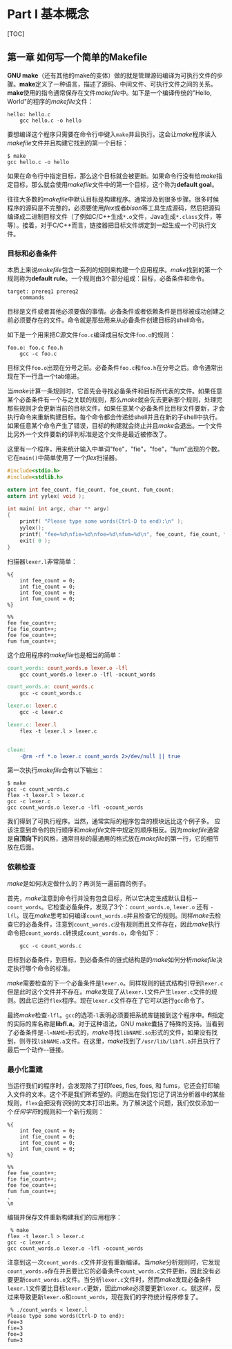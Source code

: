 # Part I  基本概念 #

[TOC]

## 第一章  如何写一个简单的Makefile  ##
**GNU make**（还有其他的make的变体）做的就是管理源码编译为可执行文件的步骤。**make**定义了一种语言，描述了源码、中间文件、可执行文件之间的关系。**make**使用的指令通常保存在文件*makefile*中。如下是一个编译传统的"Hello, World"的程序的*makefile*文件：
```
hello: hello.c
	gcc hello.c -o hello
```
要想编译这个程序只需要在命令行中键入`make`并且执行。这会让*make*程序读入*makefile*文件并且构建它找到的第一个目标：
```
$ make
gcc hello.c -o hello
```
如果在命令行中指定目标，那么这个目标就会被更新。如果命令行没有给*make*指定目标，那么就会使用*makefile*文件中的第一个目标，这个称为**default goal**。

往往大多数的*makefile*中默认目标是构建程序。通常涉及到很多步骤。很多时候程序的源码是不完整的，必须要使用*flex*或者*bison*等工具生成源码，然后把源码编译成二进制目标文件（了例如C/C++生成`*.o`文件，Java生成`*.class`文件，等等）。接着，对于C/C++而言，链接器把目标文件绑定到一起生成一个可执行文件。



### 目标和必备条件 ###
本质上来说*makefile*包含一系列的规则来构建一个应用程序。*make*找到的第一个规则称为**default rule**。一个规则由3个部分组成：目标，必备条件和命令。
```
target: prereq1 prereq2
	commands
```
目标是文件或者其他必须要做的事情。必备条件或者依赖条件是目标被成功创建之前必须要存在的文件。命令就是那些用来从必备条件创建目标的shell命令。

如下是一个用来把C源文件`foo.c`编译成目标文件`foo.o`的规则：
```
foo.o: foo.c foo.h
	gcc -c foo.c
```
目标文件`foo.o`出现在分号之前。必备条件`foo.c`和`foo.h`在分号之后。命令通常出现在下一行且一个tab缩进。

当*make*计算一条规则时，它首先会寻找必备条件和目标所代表的文件。如果任意某个必备条件有一个与之关联的规则，那么*make*就会先去更新那个规则，处理完那些规则才会更新当前的目标文件。如果任意某个必备条件比目标文件要新，才会执行命令来重新构建目标。每个命令都会传递给shell并且在新的子shell中执行。如果任意某个命令产生了错误，目标的构建就会终止并且*make*会退出。一个文件比另外一个文件要新的评判标准是这个文件是最近被修改了。

这里有一个程序，用来统计输入中单词"fee"，"fie"，"foe"，"fum"出现的个数。它在`main()`中简单使用了一个*flex*扫描器。
```C
#include<stdio.h>
#include<stdlib.h>

extern int fee_count, fie_count, foe_count, fum_count;
extern int yylex( void );

int main( int argc, char ** argv)
{
	printf( "Please type some words(Ctrl-D to end):\n" );
	yylex();
	printf( "fee=%d\nfie=%d\nfoe=%d\nfum=%d\n", fee_count, fie_count, foe_count, fum_count );
	exit( 0 );
}
```
扫描器`lexer.l`非常简单：
```
%{
	int fee_count = 0;
	int fie_count = 0;
	int foe_count = 0;
	int fum_count = 0;
%}

%%
fee fee_count++;
fie fie_count++;
foe foe_count++;
fum fum_count++;
```

这个应用程序的*makefile*也是相当的简单：
```Makefile
count_words: count_words.o lexer.o -lfl
	gcc count_words.o lexer.o -lfl -ocount_words

count_words.o: count_words.c
	gcc -c count_words.c

lexer.o: lexer.c
	gcc -c lexer.c

lexer.c: lexer.l
	flex -t lexer.l > lexer.c


clean:
	-@rm -rf *.o lexer.c count_words 2>/dev/null || true
```

第一次执行*makefile*会有以下输出：
```
$ make
gcc -c count_words.c
flex -t lexer.l > lexer.c
gcc -c lexer.c
gcc count_words.o lexer.o -lfl -ocount_words
```

我们得到了可执行程序。当然，通常实际的程序包含的模块远比这个例子多。
应该注意到命令的执行顺序和*makefile*文件中规定的顺序相反。因为*makefile*通常是**自顶向下**的风格，通常目标的最通用的格式放在*makefile*的第一行，它的细节放在后面。



### 依赖检查 ###
*make*是如何决定做什么的？再浏览一遍前面的例子。

首先，*make*注意到命令行并没有包含目标，所以它决定生成默认目标--`count_words`。它检查必备条件，发现了3个：`count_words.o`, `lexer.o` 还有 `-lfl`。现在*make*思考如何编译`count_words.o`并且检查它的规则。同样*make*去检查它的必备条件，注意到`count_words.c`没有规则而且文件存在，因此*make*执行命令把`count_words.c`转换成`count_words.o`，命令如下：
```
	gcc -c count_words.c
```

目标到必备条件，到目标，到必备条件的链式结构是的*make*如何分析*makefile*决定执行哪个命令的标准。

*make*需要检查的下一个必备条件是`lexer.o`。同样规则的链式结构引导到`lexer.c`但是此时这个文件并不存在。*make*发现了从`lexer.l`文件产生`lexer.c`文件的规则。因此它运行`flex`程序。现在`lexer.c`文件存在了它可以运行`gcc`命令了。

最终*make*检查`-lfl`。`gcc`的选项`-l`表明必须要把系统库链接到这个程序中。**fl**指定的实际的库名称是**libfl.a**。对于这种语法，GNU make囊括了特殊的支持。当看到了必备条件是`-l<NAME>`形式的，*make*寻找`libNAME.so`形式的文件，如果没有找到，则寻找`libNAME.a`文件。在这里，*make*找到了`/usr/lib/libfl.a`并且执行了最后一个动作--链接。


### 最小化重建 ###
当运行我们的程序时，会发现除了打印fees, fies, foes, 和 fums，它还会打印输入文件的文本。这个不是我们所希望的。问题出在我们忘记了词法分析器中的某些规则，`flex`会把没有识别的文本打印出来。为了解决这个问题，我们仅仅添加一个*任何字符*的规则和一个新行规则：
```
%{
	int fee_count = 0;
	int fie_count = 0;
	int foe_count = 0;
	int fum_count = 0;
%}

%%
fee fee_count++;
fie fie_count++;
foe foe_count++;
fum fum_count++;
.
\n
```
编辑并保存文件重新构建我们的应用程序：
```
 % make
flex -t lexer.l > lexer.c
gcc -c lexer.c
gcc count_words.o lexer.o -lfl -ocount_words
```

注意到这一次`count_words.c`文件并没有重新编译。当*make*分析规则时，它发现`count_words.o`存在并且要比它的必备条件`count_words.c`文件更新，因此没有必要更新`count_words.o`文件。当分析`lexer.c`文件时，然而*make*发现必备条件`lexer.l`文件要比目标`lexer.c`更新，因此*make*必须要更新`lexer.c`。就这样，反过来导致更新`lexer.o`和`count_words`，现在我们的字符统计程序修复了。

```
 % ./count_words < lexer.l
Please type some words(Ctrl-D to end):
fee=3
fie=3
foe=3
fum=3
```